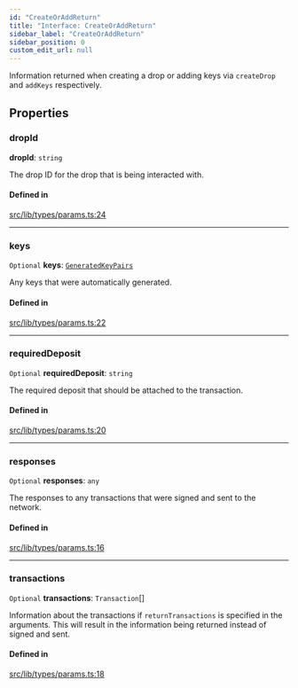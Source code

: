 ```yaml
---
id: "CreateOrAddReturn"
title: "Interface: CreateOrAddReturn"
sidebar_label: "CreateOrAddReturn"
sidebar_position: 0
custom_edit_url: null
---
```


Information returned when creating a drop or adding keys via `createDrop` and `addKeys` respectively.

## Properties

### dropId

 **dropId**: `string`

The drop ID for the drop that is being interacted with.

#### Defined in

[src/lib/types/params.ts:24](https://github.com/keypom/keypom-js/blob/decaa9d1/src/lib/types/params.ts#L24)

___

### keys

 `Optional` **keys**: [`GeneratedKeyPairs`](GeneratedKeyPairs.md)

Any keys that were automatically generated.

#### Defined in

[src/lib/types/params.ts:22](https://github.com/keypom/keypom-js/blob/decaa9d1/src/lib/types/params.ts#L22)

___

### requiredDeposit

 `Optional` **requiredDeposit**: `string`

The required deposit that should be attached to the transaction.

#### Defined in

[src/lib/types/params.ts:20](https://github.com/keypom/keypom-js/blob/decaa9d1/src/lib/types/params.ts#L20)

___

### responses

 `Optional` **responses**: `any`

The responses to any transactions that were signed and sent to the network.

#### Defined in

[src/lib/types/params.ts:16](https://github.com/keypom/keypom-js/blob/decaa9d1/src/lib/types/params.ts#L16)

___

### transactions

 `Optional` **transactions**: `Transaction`[]

Information about the transactions if `returnTransactions` is specified in the arguments. This will result in the information being returned instead of signed and sent.

#### Defined in

[src/lib/types/params.ts:18](https://github.com/keypom/keypom-js/blob/decaa9d1/src/lib/types/params.ts#L18)
